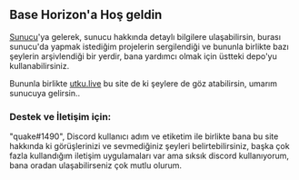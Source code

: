 ## Base Horizon'a Hoş geldin

[Sunucu](https://discord.gg/hgh7qgZ)'ya gelerek, sunucu hakkında detaylı bilgilere ulaşabilirsin, burası sunucu'da yapmak istediğim projelerin sergilendiği ve bununla birlikte bazı şeylerin arşivlendiği bir yerdir, bana yardımcı olmak için üstteki depo'yu kullanabilirsiniz.

Bununla birlikte [utku.live](https://utku.live/) bu site de ki şeylere de göz atabilirsin, umarım sunucuya gelirsin..

### Destek ve İletişim için:

"quake#1490", Discord kullanıcı adım ve etiketim ile birlikte bana bu site hakkında ki görüşlerinizi ve sevmediğiniz şeyleri belirtebilirsiniz, başka çok fazla kullandığım iletişim uygulamaları var ama sıksık discord kullanıyorum, bana oradan ulaşabilirseniz çok mutlu olurum.
